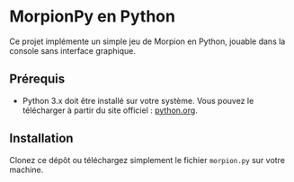 # MorpionPy en Python

Ce projet implémente un simple jeu de Morpion en Python, jouable dans la console sans interface graphique.

## Prérequis

- Python 3.x doit être installé sur votre système. Vous pouvez le télécharger à partir du site officiel : [python.org](https://www.python.org/).

## Installation

Clonez ce dépôt ou téléchargez simplement le fichier `morpion.py` sur votre machine.
